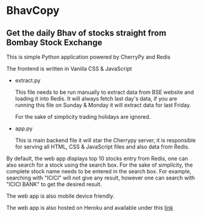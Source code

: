 # BhavCopy

## Get the daily Bhav of stocks straight from Bombay Stock Exchange


This is simple Python application powered by CherryPy and Redis

The frontend is written in Vanilla CSS & JavaScript

* extract.py

    This file needs to be run manually to extract data from BSE website and loading it into Redis.
    It will always fetch last day's data, if you are running this file on Sunday & Monday it will extract data for last Friday.

    For the sake of simplicity trading holidays are ignored.

* app.py

    This is main backend file it will star the Cherrypy server, it is responsible for serving all HTML, CSS & JavaScript files and also data from Redis.


By default, the web app displays top 10 stocks entry from Redis, one can also search for a stock using the search box. For the sake of simplicity, the complete stock name needs to be entered in the search box. For example, searching with "ICICI" will not give any result, however one can search with "ICICI BANK" to get the desired result.


The web app is also mobile device friendly.

The web app is also hosted on Heroku and available under this [link](https://bsebhavcopy.herokuapp.com/)
